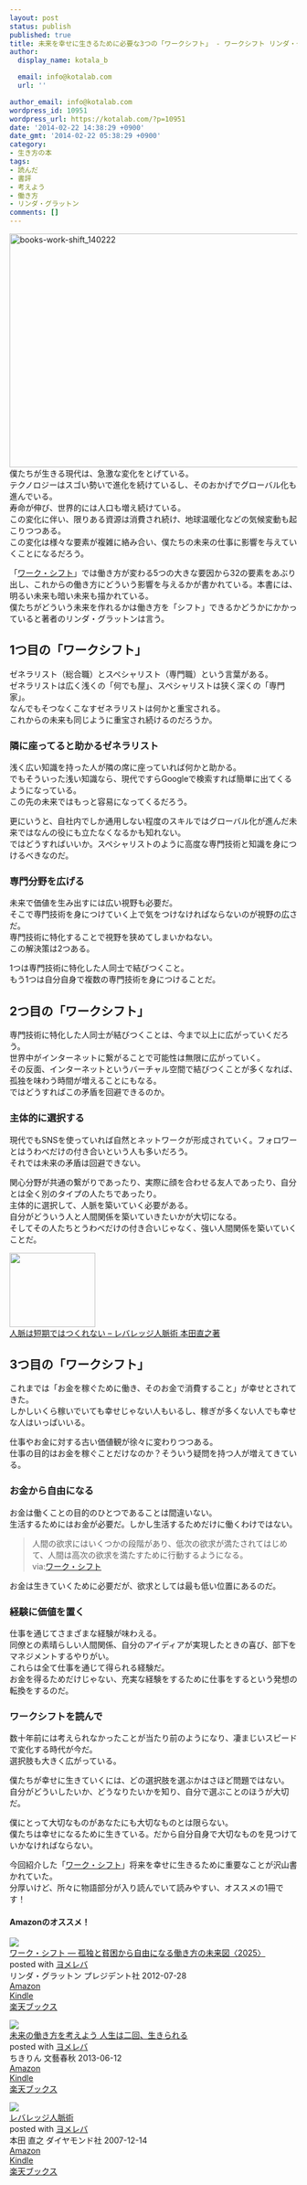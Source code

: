 ```yaml
---
layout: post
status: publish
published: true
title: 未来を幸せに生きるために必要な3つの「ワークシフト」 - ワークシフト リンダ・グラットン著
author:
  display_name: kotala_b

  email: info@kotalab.com
  url: ''

author_email: info@kotalab.com
wordpress_id: 10951
wordpress_url: https://kotalab.com/?p=10951
date: '2014-02-22 14:38:29 +0900'
date_gmt: '2014-02-22 05:38:29 +0900'
category:
- 生き方の本
tags:
- 読んだ
- 書評
- 考えよう
- 働き方
- リンダ・グラットン
comments: []
---
```

<p><img src="/wp-content/uploads/books-work-shift_140222-546x409.jpg" alt="books-work-shift_140222" width="546" height="409" class="alignnone size-large wp-image-10952" /><br />
僕たちが生きる現代は、急激な変化をとげている。<br />
テクノロジーはスゴい勢いで進化を続けているし、そのおかげでグローバル化も進んでいる。<br />
寿命が伸び、世界的には人口も増え続けている。<br />
この変化に伴い、限りある資源は消費され続け、地球温暖化などの気候変動も起こりつつある。<br />
この変化は様々な要素が複雑に絡み合い、僕たちの未来の仕事に影響を与えていくことになるだろう。</p>
<p>「<a href="https://www.amazon.co.jp/exec/obidos/asin/4833420163/same-22/" rel="nofollow" target="_blank">ワーク・シフト</a>」では働き方が変わる5つの大きな要因から32の要素をあぶり出し、これからの働き方にどういう影響を与えるかが書かれている。本書には、明るい未来も暗い未来も描かれている。<br />
僕たちがどういう未来を作れるかは働き方を「シフト」できるかどうかにかかっていると著者のリンダ・グラットンは言う。<br />
</p>
<!--more-->
<h2>1つ目の「ワークシフト」</h2>
<p>ゼネラリスト（総合職）とスペシャリスト（専門職）という言葉がある。<br />
ゼネラリストは広く浅くの「何でも屋」、スペシャリストは狭く深くの「専門家」。<br />
なんでもそつなくこなすゼネラリストは何かと重宝される。<br />
これからの未来も同じように重宝され続けるのだろうか。</p>
<h3>隣に座ってると助かるゼネラリスト</h3>
<p>浅く広い知識を持った人が隣の席に座っていれば何かと助かる。<br />
でもそういった浅い知識なら、現代ですらGoogleで検索すれば簡単に出てくるようになっている。<br />
この先の未来ではもっと容易になってくるだろう。</p>
<p>更にいうと、自社内でしか通用しない程度のスキルではグローバル化が進んだ未来ではなんの役にも立たなくなるかも知れない。<br />
ではどうすればいいか。スペシャリストのように高度な専門技術と知識を身につけるべきなのだ。</p>
<h3>専門分野を広げる</h3>
<p>未来で価値を生み出すには広い視野も必要だ。<br />
そこで専門技術を身につけていく上で気をつけなければならないのが視野の広さだ。<br />
専門技術に特化することで視野を狭めてしまいかねない。<br />
この解決策は2つある。</p>
<p><span class="b">1つは専門技術に特化した人同士で結びつくこと。<br />
もう1つは自分自身で複数の専門技術を身につけることだ。</span></p>
<h2>2つ目の「ワークシフト」</h2>
<p>専門技術に特化した人同士が結びつくことは、今まで以上に広がっていくだろう。<br />
世界中がインターネットに繋がることで可能性は無限に広がっていく。<br />
その反面、インターネットというバーチャル空間で結びつくことが多くなれば、孤独を味わう時間が増えることにもなる。<br />
ではどうすればこの矛盾を回避できるのか。</p>
<h3>主体的に選択する</h3>
<p>現代でもSNSを使っていれば自然とネットワークが形成されていく。フォロワーとはうわべだけの付き合いという人も多いだろう。<br />
それでは未来の矛盾は回避できない。</p>
<p>関心分野が共通の繋がりであったり、実際に顔を合わせる友人であったり、自分とは全く別のタイプの人たちであったり。<br />
主体的に選択して、人脈を築いていく必要がある。<br />
自分がどういう人と人間関係を築いていきたいかが大切になる。<br />
そしてその人たちと<span class="b">うわべだけの付き合いじゃなく、強い人間関係を築いていくことだ</span>。</p>
<div class="shht">
<div class="shhtimg"><a href="/books-leverage-personal-connections"><img src="/wp-content/uploads/slooProImg_20140214083545.jpg" alt="" width="150" height="130" /></a></div>
<div class="shhttext"><a href="/books-leverage-personal-connections">人脈は短期ではつくれない &ndash; レバレッジ人脈術 本田直之著</a><span class="removed_link" title="b.hatena.ne.jp/entry/https://kotalab.com/books-leverage-personal-connections"><img border="0" src="https://b.hatena.ne.jp/entry/image/https://kotalab.com/books-leverage-personal-connections" alt="" /></span></div>
</div>
<h2>3つ目の「ワークシフト」</h2>
<p>これまでは「お金を稼ぐために働き、そのお金で消費すること」が幸せとされてきた。<br />
しかしいくら稼いでいても幸せじゃない人もいるし、稼ぎが多くない人でも幸せな人はいっぱいいる。</p>
<p>仕事やお金に対する古い価値観が徐々に変わりつつある。<br />
仕事の目的はお金を稼ぐことだけなのか？そういう疑問を持つ人が増えてきている。</p>
<h3>お金から自由になる</h3>
<p>お金は働くことの目的のひとつであることは間違いない。<br />
生活するためにはお金が必要だ。しかし生活するためだけに働くわけではない。</p>
<blockquote><p>人間の欲求にはいくつかの段階があり、低次の欲求が満たされてはじめて、人間は高次の欲求を満たすために行動するようになる。<br />
via:<a href="https://www.amazon.co.jp/exec/obidos/asin/4833420163/same-22/" rel="nofollow" target="_blank">ワーク・シフト</a></p></blockquote>
<p>お金は生きていくために必要だが、欲求としては最も低い位置にあるのだ。</p>
<h3>経験に価値を置く</h3>
<p>仕事を通じてさまざまな経験が味わえる。<br />
同僚との素晴らしい人間関係、自分のアイディアが実現したときの喜び、部下をマネジメントするやりがい。<br />
これらは全て仕事を通じて得られる経験だ。<br />
お金を得るためだけじゃない、充実な経験をするために仕事をするという発想の転換をするのだ。</p>
<h3>ワークシフトを読んで</h3>
<p>数十年前には考えられなかったことが当たり前のようになり、凄まじいスピードで変化する時代が今だ。<br />
選択肢も大きく広がっている。</p>
<p>僕たちが幸せに生きていくには、どの選択肢を選ぶかはさほど問題ではない。<br />
自分がどういしたいか、どうなりたいかを知り、自分で選ぶことのほうが大切だ。</p>
<p>僕にとって大切なものがあなたにも大切なものとは限らない。<br />
僕たちは幸せになるために生きている。だから自分自身で大切なものを見つけていかなければならない。</p>
<p>今回紹介した「<a href="https://www.amazon.co.jp/exec/obidos/asin/4833420163/same-22/" rel="nofollow" target="_blank">ワーク・シフト</a>」将来を幸せに生きるために重要なことが沢山書かれていた。<br />
分厚いけど、所々に物語部分が入り読んでいて読みやすい、オススメの1冊です！</p>
<h4 class="aam">Amazonのオススメ！</h4>
<div class="booklink-box">
<div class="booklink-image"><a href="https://www.amazon.co.jp/exec/obidos/asin/4833420163/same-22/" rel="nofollow" target="_blank"><img src="https://images-fe.ssl-images-amazon.com/images/I/51q5jtSKEQL._SL160_.jpg" style="border: none;" /></a></div>
<div class="booklink-info">
<div class="booklink-name"><a href="https://www.amazon.co.jp/exec/obidos/asin/4833420163/same-22/" rel="nofollow" target="_blank">ワーク・シフト ― 孤独と貧困から自由になる働き方の未来図〈2025〉</a>
<div class="booklink-powered-date">posted with <a href="https://yomereba.com" rel="nofollow" target="_blank">ヨメレバ</a></div>
</div>
<div class="booklink-detail">リンダ・グラットン プレジデント社 2012-07-28    </div>
<div class="booklink-link2">
<div class="shoplinkamazon"><a href="https://www.amazon.co.jp/exec/obidos/asin/4833420163/same-22/" rel="nofollow" target="_blank" title="アマゾン" >Amazon</a></div>
<div class="shoplinkkindle"><a href="https://www.amazon.co.jp/exec/obidos/ASIN/B009DFJE9Q/same-22/" rel="nofollow" target="_blank" >Kindle</a></div>
<div class="shoplinkrakuten"><a href="http://c.af.moshimo.com/af/c/click?a_id=374941&p_id=56&pc_id=56&pl_id=637&s_v=b5Rz2P0601xu&url=http%3A%2F%2Fbooks.rakuten.co.jp%2Frb%2F11798043%2F" rel="nofollow" target="_blank" title="楽天ブックス" >楽天ブックス</a></div>
</p></div>
</div>
<div class="booklink-footer"></div>
</div>
<div class="booklink-box">
<div class="booklink-image"><a href="https://www.amazon.co.jp/exec/obidos/asin/4163764100/same-22/" rel="nofollow" target="_blank"><img src="https://images-fe.ssl-images-amazon.com/images/I/41oOGCzkh7L._SL160_.jpg" style="border: none;" /></a></div>
<div class="booklink-info">
<div class="booklink-name"><a href="https://www.amazon.co.jp/exec/obidos/asin/4163764100/same-22/" rel="nofollow" target="_blank">未来の働き方を考えよう 人生は二回、生きられる</a>
<div class="booklink-powered-date">posted with <a href="https://yomereba.com" rel="nofollow" target="_blank">ヨメレバ</a></div>
</div>
<div class="booklink-detail">ちきりん 文藝春秋 2013-06-12    </div>
<div class="booklink-link2">
<div class="shoplinkamazon"><a href="https://www.amazon.co.jp/exec/obidos/asin/4163764100/same-22/" rel="nofollow" target="_blank" title="アマゾン" >Amazon</a></div>
<div class="shoplinkkindle"><a href="https://www.amazon.co.jp/exec/obidos/ASIN/B00EDFBRAA/same-22/" rel="nofollow" target="_blank" >Kindle</a></div>
<div class="shoplinkrakuten"><a href="http://c.af.moshimo.com/af/c/click?a_id=374941&p_id=56&pc_id=56&pl_id=637&s_v=b5Rz2P0601xu&url=http%3A%2F%2Fbooks.rakuten.co.jp%2Frb%2F12335970%2F" rel="nofollow" target="_blank" title="楽天ブックス" >楽天ブックス</a></div>
</p></div>
</div>
<div class="booklink-footer"></div>
</div>
<div class="booklink-box">
<div class="booklink-image"><a href="https://www.amazon.co.jp/exec/obidos/asin/4478002754/same-22/" rel="nofollow" target="_blank"><img src="https://images-fe.ssl-images-amazon.com/images/I/41vVRaHG7ZL._SL160_.jpg" style="border: none;" /></a></div>
<div class="booklink-info">
<div class="booklink-name"><a href="https://www.amazon.co.jp/exec/obidos/asin/4478002754/same-22/" rel="nofollow" target="_blank">レバレッジ人脈術</a>
<div class="booklink-powered-date">posted with <a href="https://yomereba.com" rel="nofollow" target="_blank">ヨメレバ</a></div>
</div>
<div class="booklink-detail">本田 直之 ダイヤモンド社 2007-12-14    </div>
<div class="booklink-link2">
<div class="shoplinkamazon"><a href="https://www.amazon.co.jp/exec/obidos/asin/4478002754/same-22/" rel="nofollow" target="_blank" title="アマゾン" >Amazon</a></div>
<div class="shoplinkkindle"><a href="https://www.amazon.co.jp/gp/search?keywords=%83%8C%83o%83%8C%83b%83W%90l%96%AC%8Fp&__mk_ja_JP=%83J%83%5E%83J%83i&url=node%3D2275256051&tag=same-22" rel="nofollow" target="_blank" >Kindle</a></div>
<div class="shoplinkrakuten"><a href="http://c.af.moshimo.com/af/c/click?a_id=374941&p_id=56&pc_id=56&pl_id=637&s_v=b5Rz2P0601xu&url=http%3A%2F%2Fbooks.rakuten.co.jp%2Frb%2F5149937%2F" rel="nofollow" target="_blank" title="楽天ブックス" >楽天ブックス</a></div>
</p></div>
</div>
<div class="booklink-footer"></div>
</div>
